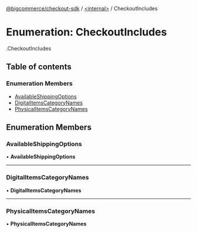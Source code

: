 [@bigcommerce/checkout-sdk](../README.md) / [<internal\>](../modules/internal_.md) / CheckoutIncludes

# Enumeration: CheckoutIncludes

[<internal>](../modules/internal_.md).CheckoutIncludes

## Table of contents

### Enumeration Members

- [AvailableShippingOptions](internal_.CheckoutIncludes.md#availableshippingoptions)
- [DigitalItemsCategoryNames](internal_.CheckoutIncludes.md#digitalitemscategorynames)
- [PhysicalItemsCategoryNames](internal_.CheckoutIncludes.md#physicalitemscategorynames)

## Enumeration Members

### AvailableShippingOptions

• **AvailableShippingOptions**

___

### DigitalItemsCategoryNames

• **DigitalItemsCategoryNames**

___

### PhysicalItemsCategoryNames

• **PhysicalItemsCategoryNames**
